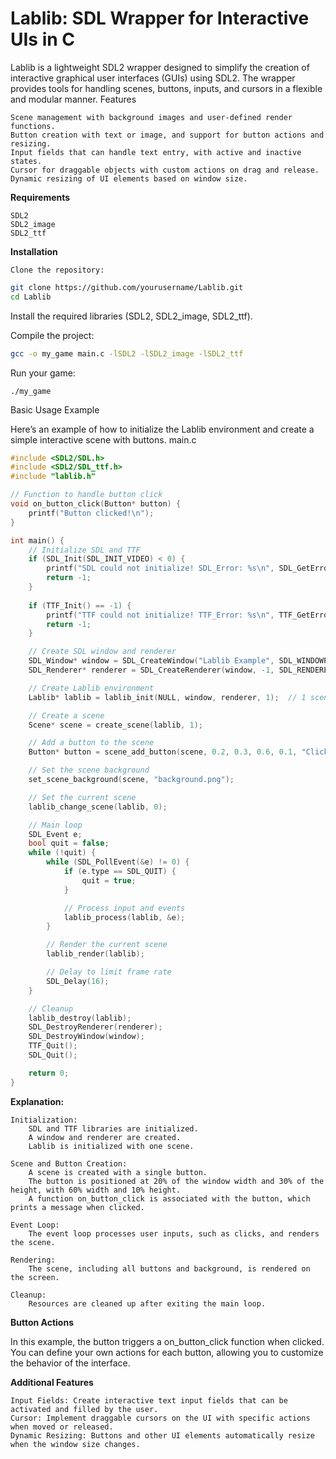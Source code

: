 # **Lablib: SDL Wrapper for Interactive UIs in C**

Lablib is a lightweight SDL2 wrapper designed to simplify the creation of interactive graphical user interfaces (GUIs) using SDL2. The wrapper provides tools for handling scenes, buttons, inputs, and cursors in a flexible and modular manner.
Features

    Scene management with background images and user-defined render functions.
    Button creation with text or image, and support for button actions and resizing.
    Input fields that can handle text entry, with active and inactive states.
    Cursor for draggable objects with custom actions on drag and release.
    Dynamic resizing of UI elements based on window size.

**Requirements**

    SDL2
    SDL2_image
    SDL2_ttf

**Installation**

    Clone the repository:

```bash
git clone https://github.com/yourusername/Lablib.git
cd Lablib
```

Install the required libraries (SDL2, SDL2_image, SDL2_ttf).

Compile the project:

```bash
gcc -o my_game main.c -lSDL2 -lSDL2_image -lSDL2_ttf
```

Run your game:

    ./my_game

Basic Usage Example

Here’s an example of how to initialize the Lablib environment and create a simple interactive scene with buttons.
main.c

```c
#include <SDL2/SDL.h>
#include <SDL2/SDL_ttf.h>
#include "lablib.h"

// Function to handle button click
void on_button_click(Button* button) {
    printf("Button clicked!\n");
}

int main() {
    // Initialize SDL and TTF
    if (SDL_Init(SDL_INIT_VIDEO) < 0) {
        printf("SDL could not initialize! SDL_Error: %s\n", SDL_GetError());
        return -1;
    }
    
    if (TTF_Init() == -1) {
        printf("TTF could not initialize! TTF_Error: %s\n", TTF_GetError());
        return -1;
    }

    // Create SDL window and renderer
    SDL_Window* window = SDL_CreateWindow("Lablib Example", SDL_WINDOWPOS_UNDEFINED, SDL_WINDOWPOS_UNDEFINED, 800, 600, SDL_WINDOW_SHOWN);
    SDL_Renderer* renderer = SDL_CreateRenderer(window, -1, SDL_RENDERER_ACCELERATED);

    // Create Lablib environment
    Lablib* lablib = lablib_init(NULL, window, renderer, 1);  // 1 scene

    // Create a scene
    Scene* scene = create_scene(lablib, 1);

    // Add a button to the scene
    Button* button = scene_add_button(scene, 0.2, 0.3, 0.6, 0.1, "Click Me", on_button_click);

    // Set the scene background
    set_scene_background(scene, "background.png");

    // Set the current scene
    lablib_change_scene(lablib, 0);

    // Main loop
    SDL_Event e;
    bool quit = false;
    while (!quit) {
        while (SDL_PollEvent(&e) != 0) {
            if (e.type == SDL_QUIT) {
                quit = true;
            }

            // Process input and events
            lablib_process(lablib, &e);
        }

        // Render the current scene
        lablib_render(lablib);

        // Delay to limit frame rate
        SDL_Delay(16);
    }

    // Cleanup
    lablib_destroy(lablib);
    SDL_DestroyRenderer(renderer);
    SDL_DestroyWindow(window);
    TTF_Quit();
    SDL_Quit();

    return 0;
}
```
**Explanation:**

    Initialization:
        SDL and TTF libraries are initialized.
        A window and renderer are created.
        Lablib is initialized with one scene.

    Scene and Button Creation:
        A scene is created with a single button.
        The button is positioned at 20% of the window width and 30% of the height, with 60% width and 10% height.
        A function on_button_click is associated with the button, which prints a message when clicked.

    Event Loop:
        The event loop processes user inputs, such as clicks, and renders the scene.

    Rendering:
        The scene, including all buttons and background, is rendered on the screen.

    Cleanup:
        Resources are cleaned up after exiting the main loop.

**Button Actions**

  In this example, the button triggers a on_button_click function when clicked. You can define your own actions for each button, allowing you to customize the behavior of the interface.

**Additional Features**

    Input Fields: Create interactive text input fields that can be activated and filled by the user.
    Cursor: Implement draggable cursors on the UI with specific actions when moved or released.
    Dynamic Resizing: Buttons and other UI elements automatically resize when the window size changes.

